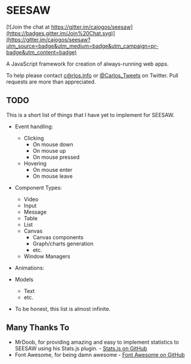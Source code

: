 # SEESAW

[![Join the chat at https://gitter.im/cajogos/seesaw](https://badges.gitter.im/Join%20Chat.svg)](https://gitter.im/cajogos/seesaw?utm_source=badge&utm_medium=badge&utm_campaign=pr-badge&utm_content=badge)

A JavaScript framework for creation of always-running web apps.

To help please contact c@rlos.info or [@Carlos_Tweets](http://twitter.com/carlos_tweets) on Twitter.
Pull requests are more than appreciated.

## TODO

This is a short list of things that I have yet to implement for SEESAW.

- Event handling:
    - Clicking
        - On mouse down
        - On mouse up
        - On mouse pressed
    - Hovering
        - On mouse enter
        - On mouse leave
- Component Types:
    - Video
    - Input
    - Message
    - Table
    - List
    - Canvas
        - Canvas components
        - Graph/charts generation
        - etc.
    - Window Managers
- Animations:
- Models
    - Text
    - etc.

- To be honest, this list is almost infinite.

## Many Thanks To

- MrDoob, for providing amazing and easy to implement statistics to SEESAW using his Stats.js plugin. - [Stats.js on GitHub](https://github.com/mrdoob/stats.js/)
- Font Awesome, for being damn awesome - [Font Awesome on GitHub](https://github.com/FortAwesome/Font-Awesome)